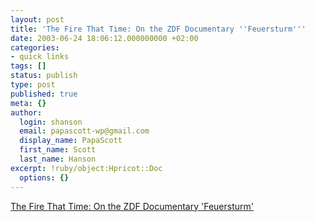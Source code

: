 ```yaml
---
layout: post
title: 'The Fire That Time: On the ZDF Documentary ''Feuersturm'''
date: 2003-06-24 18:06:12.000000000 +02:00
categories:
- quick links
tags: []
status: publish
type: post
published: true
meta: {}
author:
  login: shanson
  email: papascott-wp@gmail.com
  display_name: PapaScott
  first_name: Scott
  last_name: Hanson
excerpt: !ruby/object:Hpricot::Doc
  options: {}
---
```

<p><a title="But I thought the Allies were supposed to be the morally superior ones?" href="http://dunne.dyn.dhs.org/~paul/weblog/2003/06/20030623.html#The_Fire_That_Time">The Fire That Time: On the ZDF Documentary 'Feuersturm'</a></p>

